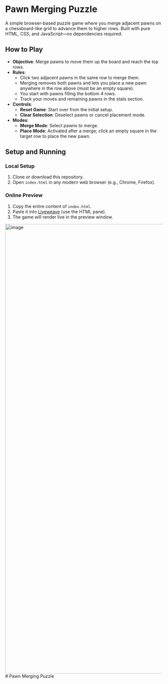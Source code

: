 # Pawn Merging Puzzle

A simple browser-based puzzle game where you merge adjacent pawns on a chessboard-like grid to advance them to higher rows. Built with pure HTML, CSS, and JavaScript—no dependencies required.

## How to Play

- **Objective**: Merge pawns to move them up the board and reach the top rows.
- **Rules**:
  - Click two adjacent pawns in the same row to merge them.
  - Merging removes both pawns and lets you place a new pawn anywhere in the row above (must be an empty square).
  - You start with pawns filling the bottom 4 rows.
  - Track your moves and remaining pawns in the stats section.
- **Controls**:
  - **Reset Game**: Start over from the initial setup.
  - **Clear Selection**: Deselect pawns or cancel placement mode.
- **Modes**:
  - **Merge Mode**: Select pawns to merge.
  - **Place Mode**: Activated after a merge; click an empty square in the target row to place the new pawn.

## Setup and Running

### Local Setup
1. Clone or download this repository.
2. Open `index.html` in any modern web browser (e.g., Chrome, Firefox).

### Online Preview
1. Copy the entire content of `index.html`.
2. Paste it into [Liveweave](https://liveweave.com/) (use the HTML pane).
3. The game will render live in the preview window.

<img width="1040" height="1435" alt="image" src="https://github.com/user-attachments/assets/ca1b909b-f5ee-4cfe-9112-c9d6a311268d" /># Pawn Merging Puzzle
